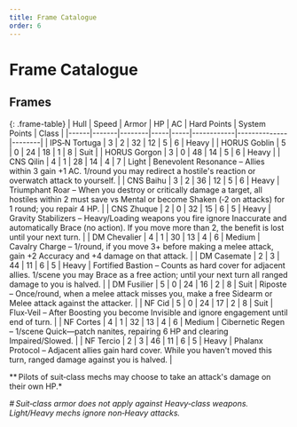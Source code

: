 ```yaml
---
title: Frame Catalogue
order: 6
---
```


# Frame Catalogue

## Frames

{: .frame-table}
| Hull | Speed | Armor | HP | AC | Hard Points | System Points | Class |
|------|-------|--------|-----|-----|------------|--------------|--------|
| IPS‑N Tortuga | 3 | 2 | 32 | 12 | 5 | 6 | Heavy |
| HORUS Goblin | 5 | 0 | 24 | 18 | 1 | 8 | Suit |
| HORUS Gorgon | 3 | 0 | 48 | 14 | 5 | 6 | Heavy |
| CNS Qilin | 4 | 1 | 28 | 14 | 4 | 7 | Light | Benevolent Resonance – Allies within 3 gain +1 AC. 1/round you may redirect a hostile's reaction or overwatch attack to yourself. |
| CNS Baihu | 3 | 2 | 36 | 12 | 5 | 6 | Heavy | Triumphant Roar – When you destroy or critically damage a target, all hostiles within 2 must save vs Mental or become Shaken (‑2 on attacks) for 1 round; you repair 4 HP. |
| CNS Zhuque | 2 | 0 | 32 | 15 | 6 | 5 | Heavy | Gravity Stabilizers – Heavy/Loading weapons you fire ignore Inaccurate and automatically Brace (no action). If you move more than 2, the benefit is lost until your next turn. |
| DM Chevalier | 4 | 1 | 30 | 13 | 4 | 6 | Medium | Cavalry Charge – 1/round, if you move 3+ before making a melee attack, gain +2 Accuracy and +4 damage on that attack. |
| DM Casemate | 2 | 3 | 44 | 11 | 6 | 5 | Heavy | Fortified Bastion – Counts as hard cover for adjacent allies. 1/scene you may Brace as a free action; until your next turn all ranged damage to you is halved. |
| DM Fusilier | 5 | 0 | 24 | 16 | 2 | 8 | Suit | Riposte – Once/round, when a melee attack misses you, make a free Sidearm or Melee attack against the attacker. |
| NF Cid | 5 | 0 | 24 | 17 | 2 | 8 | Suit | Flux‑Veil – After Boosting you become Invisible and ignore engagement until end of turn. |
| NF Cortes | 4 | 1 | 32 | 13 | 4 | 6 | Medium | Cibernetic Regen – 1/scene Quick—patch nanites, repairing 6 HP and clearing Impaired/Slowed. |
| NF Tercio | 2 | 3 | 46 | 11 | 6 | 5 | Heavy | Phalanx Protocol – Adjacent allies gain hard cover. While you haven't moved this turn, ranged damage against you is halved. |


** Pilots of suit‑class mechs may choose to take an attack's damage on their own HP.*

*# Suit‑class armor does not apply against Heavy‑class weapons. Light/Heavy mechs ignore non‑Heavy attacks.*
